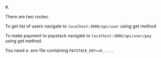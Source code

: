 #.

There are two routes.

To get list of users navigate to 
```localhost:3000/api/user``` using get method 

To make payment to paystack navigate to ```localhost:3000/api/user/pay```  using get method.

You need a .env file containing ```PAYSTACK_KEY=sk_....```
